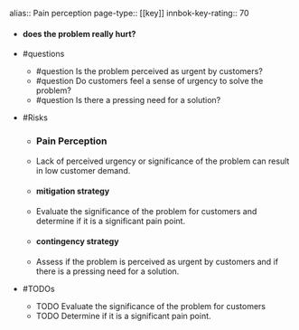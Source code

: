 alias:: Pain perception
page-type:: [[key]]
innbok-key-rating:: 70
- #### does the problem really hurt?
- #questions
  - #question Is the problem perceived as urgent by customers?
  - #question Do customers feel a sense of urgency to solve the problem?
  - #question Is there a pressing need for a solution?
- #Risks

  - ### Pain Perception
  - Lack of perceived urgency or significance of the problem can result in low customer demand.
  - #### mitigation strategy
  - Evaluate the significance of the problem for customers and determine if it is a significant pain point.
  - #### contingency strategy
  - Assess if the problem is perceived as urgent by customers and if there is a pressing need for a solution.
- #TODOs
  - TODO Evaluate the significance of the problem for customers
  - TODO  Determine if it is a significant pain point.


